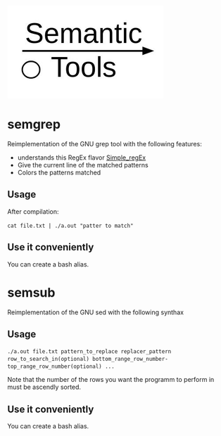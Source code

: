 ![logo](logo.jpg)

# semgrep

Reimplementation of the GNU grep tool with the following features:

- understands this RegEx flavor <a href="https://github.com/julienlargetpiet/julienlargetpiet/Simple_RegEx">Simple_regEx</a>
- Give the current line of the matched patterns
- Colors the patterns matched

## Usage

After compilation:

`cat file.txt | ./a.out "patter to match"`

## Use it conveniently

You can create a bash alias.

# semsub

Reimplementation of the GNU sed with the following synthax

## Usage

`./a.out file.txt pattern_to_replace replacer_pattern row_to_search_in(optional) bottom_range_row_number-top_range_row_number(optional) ...`

Note that the number of the rows you want the programm to perform in must be ascendly sorted.

## Use it conveniently

You can create a bash alias.

